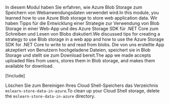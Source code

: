 <span data-ttu-id="c4e62-101">In diesem Modul haben Sie erfahren, wie Azure Blob Storage zum Speichern von Webanwendungsdaten verwendet wird.</span><span class="sxs-lookup"><span data-stu-id="c4e62-101">In this module, you learned how to use Azure Blob storage to store web application data.</span></span> <span data-ttu-id="c4e62-102">Wir haben Tipps für die Entwicklung einer Strategie zur Verwendung von Blob Storage in einer Web-App und des Azure Storage SDK für .NET Core zum Schreiben und Lesen von Blobs diskutiert.</span><span class="sxs-lookup"><span data-stu-id="c4e62-102">We discussed tips for creating a strategy to use Blob storage in a web app and how to use the Azure Storage SDK for .NET Core to write to and read from blobs.</span></span> <span data-ttu-id="c4e62-103">Die von uns erstellte App akzeptiert von Benutzern hochgeladene Dateien, speichert sie in Blob Storage und stellt sie zum Download bereit.</span><span class="sxs-lookup"><span data-stu-id="c4e62-103">The app we made accepts uploaded files from users, stores them in Blob storage, and makes them available for download.</span></span>

[!include[](../../../includes/azure-sandbox-cleanup.md)]

<span data-ttu-id="c4e62-104">Löschen Sie zum Bereinigen Ihres Cloud Shell-Speichers das Verzeichnis `mslearn-store-data-in-azure`.</span><span class="sxs-lookup"><span data-stu-id="c4e62-104">To clean up your Cloud Shell storage, delete the `mslearn-store-data-in-azure` directory.</span></span>

<!---TODO: Remove further reading
## Further reading

- **Securely storing secrets like connection strings**: The most robust end-to-end solution for storing secret configuration values is Azure Key Vault. See [here](https://docs.microsoft.com/aspnet/core/security/key-vault-configuration?view=aspnetcore-2.1&tabs=aspnetcore2x) for information about using Key Vault in an ASP.NET Core application. Alternatively, you can safely store connection strings in App Service application settings and use the [ASP.NET Core Secret Manager tool](https://docs.microsoft.com/aspnet/core/security/app-secrets?view=aspnetcore-2.1&tabs=windows) to support developer environments.
- [Uploading large files with streaming in ASP.NET Core](https://docs.microsoft.com/aspnet/core/mvc/models/file-uploads?view=aspnetcore-2.1#uploading-large-files-with-streaming)
- [Blob concurrency: AccessConditions and blob leases](https://azure.microsoft.com/blog/managing-concurrency-in-microsoft-azure-storage-2/)
- [Granting limited access to Azure Storage object with shared access signatures](https://docs.microsoft.com/azure/storage/common/storage-dotnet-shared-access-signature-part-1)
- [Indexing Blob storage with Azure Search](https://docs.microsoft.com/azure/search/search-howto-indexing-azure-blob-storage)
- [Container and blob name restrictions](https://docs.microsoft.com/rest/api/storageservices/naming-and-referencing-containers--blobs--and-metadata#resource-names)
--->